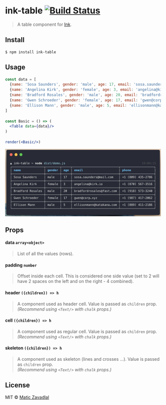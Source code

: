 # ink-table [![Build Status](https://travis-ci.org/maticzav/ink-table.svg?branch=master)](https://travis-ci.org/maticzav/ink-table)
> A table component for [Ink](https://github.com/vadimdemedes/ink).

## Install

```
$ npm install ink-table
```

## Usage

```jsx
const data = [
  {name: 'Sosa Saunders', gender: 'male', age: 17, email: 'sosa.saunders@mail.com', phone: '+1 (809) 435-2786'},
  {name: 'Angelina Kirk', gender: 'female', age: 3, email: 'angelina@kirk.io', phone: '+1 (870) 567-3516'},
  {name: 'Bradford Rosales', gender: 'male', age: 20, email: 'bradfordrosales@fast.com', phone: '+1 (918) 573-3240'},
  {name: 'Gwen Schroeder', gender: 'female', age: 17, email: 'gwen@corp.xyz', phone: '+1 (987) 417-2062'},
  {name: 'Ellison Mann', gender: 'male', age: 5, email: 'ellisonmann@katakana.com', phone: '+1 (889) 411-2186'}
]

const Basic = () => (
  <Table data={data}/>
)

render(<Basic/>)
```

<img src="media/demo.png" width="720">


## Props

#### data `array<object>`
> List of all the values (rows).

#### padding `number`
> Offset inside each cell. This is considered one side value (set to 2 will have 2 spaces on the left and on the right - 4 combined).

#### header `({children}) => h`
> A component used as header cell. Value is passed as `children` prop.
_(Recommend using `<Text/>` with `chalk` props.)_

#### cell `({children}) => h`
> A component used as regular cell. Value is passed as `children` prop.
_(Recommend using `<Text/>` with `chalk` props.)_

#### skeleton `({children}) => h`
> A component used as skeleton (lines and crosses ...). Value is passed as `children` prop.   
_(Recommend using `<Text/>` with `chalk` props.)_


## License

MIT © [Matic Zavadlal](http://github.com/maticzav)
